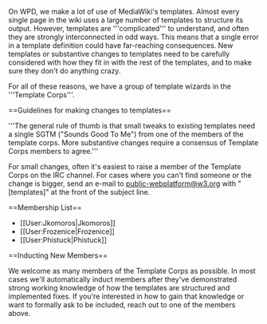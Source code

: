 On WPD, we make a lot of use of MediaWiki's templates. Almost every single page in the wiki uses a large number of templates to structure its output. However, templates are '''complicated''' to understand, and often they are strongly interconnected in odd ways. This means that a single error in a template definition could have far-reaching consequences. New templates or substantive changes to templates need to be carefully considered with how they fit in with the rest of the templates, and to make sure they don't do anything crazy.

For all of these reasons, we have a group of template wizards in the '''Template Corps'''.

==Guidelines for making changes to templates==

'''The general rule of thumb is that small tweaks to existing templates need a single SGTM ("Sounds Good To Me") from one of the members of the template corps. More substantive changes require a consensus of Template Corps members to agree.'''

For small changes, often it's easiest to raise a member of the Template Corps on the IRC channel. For cases where you can't find someone or the change is bigger, send an e-mail to public-webplatform@w3.org with "[templates]" at the front of the subject line.

==Membership List==
* [[User:Jkomoros|Jkomoros]]
* [[User:Frozenice|Frozenice]]
* [[User:Phistuck|Phistuck]]

==Inducting New Members==

We welcome as many members of the Template Corps as possible. In most cases we'll automatically induct members after they've demonstrated strong working knowledge of how the templates are structured and implemented fixes. If you're interested in how to gain that knowledge or want to formally ask to be included, reach out to one of the members above.